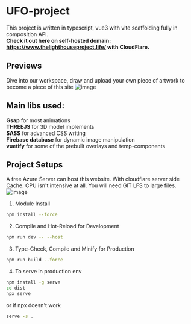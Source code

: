 # UFO-project
This project is written in typescript, vue3 with vite scaffolding fully in composition API.
<br> **Check it out here on self-hosted domain: https://www.thelighthouseproject.life/ with CloudFlare.**

## Previews
Dive into our workspace, draw and upload your own piece of artwork to become a piece of this site
![image](https://github.com/csf233csf/UFO-project/assets/56235101/bc210d50-d98e-4c12-8d30-c20eb7cbd934)

## Main libs used:
**Gsap** for most animations <br> 
**THREEJS** for 3D model implements <br> 
**SASS** for advanced CSS writing <br> 
**Firebase database** for dynamic image manipulation <br> 
**vuetify** for some of the prebuilt overlays and temp-components <br> 

## Project Setups

A free Azure Server can host this website. With cloudflare server side Cache. CPU isn't intensive at all. You will need GIT LFS to large files.
![image](https://github.com/csf233csf/UFO-project/assets/56235101/6f52466a-211a-44b4-8f6b-daca4a11ea69)

1. Module Install
```sh
npm install --force
```
2. Compile and Hot-Reload for Development
```sh
npm run dev -- --host
```
3. Type-Check, Compile and Minify for Production
```sh
npm run build --force
```
4. To serve in production env
```sh
npm install -g serve
cd dist
npx serve
```
or if npx doesn't work
```sh
serve -s .
```

